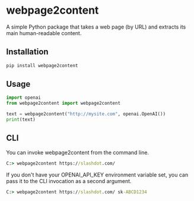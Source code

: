 # webpage2content

A simple Python package that takes a web page (by URL) and extracts its main human-readable content.

## Installation

```bash
pip install webpage2content
```

## Usage

```python
import openai
from webpage2content import webpage2content

text = webpage2content("http://mysite.com", openai.OpenAI())
print(text)
```

## CLI

You can invoke webpage2content from the command line.

```cmd
C:> webpage2content https://slashdot.com/
```

If you don't have your OPENAI_API_KEY environment variable set, you can pass it to the CLI invocation as a second argument.

```cmd
C:> webpage2content https://slashdot.com/ sk-ABCD1234
```
